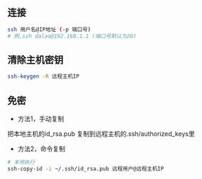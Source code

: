 <!--
 * @Description: 
 * @Version: 1.0
 * @Author: DaLao
 * @Email: dalao_li@163.com
 * @Date: 2021-12-11 21:39:25
 * @LastEditors: DaLao
 * @LastEditTime: 2021-12-11 21:46:58
-->

## 连接

```sh
ssh 用户名@IP地址 (-p 端口号)
# 例,ssh dalao@192.168.1.1 (端口号默认为20)

```

## 清除主机密钥

```sh
ssh-keygen -R 远程主机IP
``` 

## 免密

- 方法1，手动复制

把本地主机的id_rsa.pub 复制到远程主机的.ssh/authorized_keys里

- 方法2，命令复制

```sh
# 本地执行
ssh-copy-id -i ~/.ssh/id_rsa.pub 远程用户@远程主机IP
```